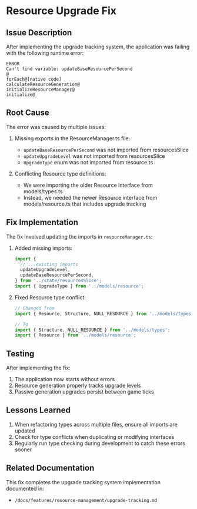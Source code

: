# Resource Upgrade Fix

## Issue Description

After implementing the upgrade tracking system, the application was failing with the following runtime error:

```
ERROR
Can't find variable: updateBaseResourcePerSecond
@
forEach@[native code]
calculateResourceGeneration@
initializeResourceManager@
initialize@
```

## Root Cause

The error was caused by multiple issues:

1. Missing exports in the ResourceManager.ts file:
   - `updateBaseResourcePerSecond` was not imported from resourcesSlice
   - `updateUpgradeLevel` was not imported from resourcesSlice
   - `UpgradeType` enum was not imported from resource.ts

2. Conflicting Resource type definitions:
   - We were importing the older Resource interface from models/types.ts 
   - Instead, we needed the newer Resource interface from models/resource.ts that includes upgrade tracking

## Fix Implementation

The fix involved updating the imports in `resourceManager.ts`:

1. Added missing imports:
   ```typescript
   import { 
     // ...existing imports
     updateUpgradeLevel,
     updateBaseResourcePerSecond,
   } from '../state/resourcesSlice';
   import { UpgradeType } from '../models/resource';
   ```

2. Fixed Resource type conflict:
   ```typescript
   // Changed from
   import { Resource, Structure, NULL_RESOURCE } from '../models/types';
   
   // To
   import { Structure, NULL_RESOURCE } from '../models/types';
   import { Resource } from '../models/resource';
   ```

## Testing

After implementing the fix:
1. The application now starts without errors
2. Resource generation properly tracks upgrade levels
3. Passive generation upgrades persist between game ticks

## Lessons Learned

1. When refactoring types across multiple files, ensure all imports are updated
2. Check for type conflicts when duplicating or modifying interfaces
3. Regularly run type checking during development to catch these errors sooner

## Related Documentation

This fix completes the upgrade tracking system implementation documented in:
- `/docs/features/resource-management/upgrade-tracking.md`